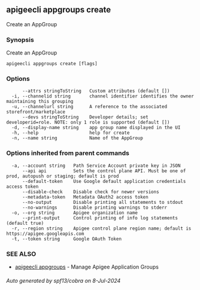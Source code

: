 ## apigeecli appgroups create

Create an AppGroup

### Synopsis

Create an AppGroup

```
apigeecli appgroups create [flags]
```

### Options

```
      --attrs stringToString   Custom attributes (default [])
  -i, --channelid string       channel identifier identifies the owner maintaining this grouping
  -u, --channelurl string      A reference to the associated storefront/marketplace
      --devs stringToString    Developer details; set developerid=role. NOTE: only 1 role is supported (default [])
  -d, --display-name string    app group name displayed in the UI
  -h, --help                   help for create
  -n, --name string            Name of the AppGroup
```

### Options inherited from parent commands

```
  -a, --account string   Path Service Account private key in JSON
      --api api          Sets the control plane API. Must be one of prod, autopush or staging; default is prod
      --default-token    Use Google default application credentials access token
      --disable-check    Disable check for newer versions
      --metadata-token   Metadata OAuth2 access token
      --no-output        Disable printing all statements to stdout
      --no-warnings      Disable printing warnings to stderr
  -o, --org string       Apigee organization name
      --print-output     Control printing of info log statements (default true)
  -r, --region string    Apigee control plane region name; default is https://apigee.googleapis.com
  -t, --token string     Google OAuth Token
```

### SEE ALSO

* [apigeecli appgroups](apigeecli_appgroups.md)	 - Manage Apigee Application Groups

###### Auto generated by spf13/cobra on 8-Jul-2024
